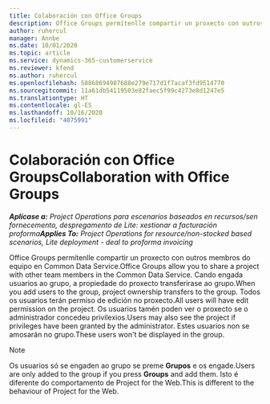 ```yaml
---
title: Colaboración con Office Groups
description: Office Groups permítenlle compartir un proxecto con outros membros do equipo dentro de Common Data Service.
author: ruhercul
manager: Annbe
ms.date: 10/01/2020
ms.topic: article
ms.service: dynamics-365-customerservice
ms.reviewer: kfend
ms.author: ruhercul
ms.openlocfilehash: 58868694987688e279e717d1f7acaf3fd9514770
ms.sourcegitcommit: 11a61db54119503e82faec5f99c4273e8d1247e5
ms.translationtype: HT
ms.contentlocale: gl-ES
ms.lasthandoff: 10/16/2020
ms.locfileid: "4075991"
---
```

# <a name="collaboration-with-office-groups"></a><span data-ttu-id="4ca65-103">Colaboración con Office Groups</span><span class="sxs-lookup"><span data-stu-id="4ca65-103">Collaboration with Office Groups</span></span>

<span data-ttu-id="4ca65-104">_**Aplícase a:** Project Operations para escenarios baseados en recursos/sen fornecemento, despregamento de Lite: xestionar a facturación proforma_</span><span class="sxs-lookup"><span data-stu-id="4ca65-104">_**Applies To:** Project Operations for resource/non-stocked based scenarios, Lite deployment - deal to proforma invoicing_</span></span>

<span data-ttu-id="4ca65-105">Office Groups permítenlle compartir un proxecto con outros membros do equipo en Common Data Service.</span><span class="sxs-lookup"><span data-stu-id="4ca65-105">Office Groups allow you to share a project with other team members in the Common Data Service.</span></span> <span data-ttu-id="4ca65-106">Cando engada usuarios ao grupo, a propiedade do proxecto transferirase ao grupo.</span><span class="sxs-lookup"><span data-stu-id="4ca65-106">When you add users to the group, project ownership transfers to the group.</span></span> <span data-ttu-id="4ca65-107">Todos os usuarios terán permiso de edición no proxecto.</span><span class="sxs-lookup"><span data-stu-id="4ca65-107">All users will have edit permission on the project.</span></span> <span data-ttu-id="4ca65-108">Os usuarios tamén poden ver o proxecto se o administrador concedeu privilexios.</span><span class="sxs-lookup"><span data-stu-id="4ca65-108">Users may also see the project if privileges have been granted by the administrator.</span></span> <span data-ttu-id="4ca65-109">Estes usuarios non se amosarán no grupo.</span><span class="sxs-lookup"><span data-stu-id="4ca65-109">These users won't be displayed in the group.</span></span>

> [!NOTE] 
> <span data-ttu-id="4ca65-110">Os usuarios só se engaden ao grupo se preme **Grupos** e os engade.</span><span class="sxs-lookup"><span data-stu-id="4ca65-110">Users are only added to the group if you press **Groups** and add them.</span></span> <span data-ttu-id="4ca65-111">Isto é diferente do comportamento de Project for the Web.</span><span class="sxs-lookup"><span data-stu-id="4ca65-111">This is different to the behaviour of Project for the Web.</span></span> 

